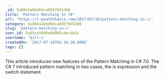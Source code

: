 ```yaml
---
_id: 5a88e1abbd6dca0d5f0d1dd8
title: 'Pattern Matching In C#'
url: 'https://l-paathshaala.com/2017/07/10/pattern-matching-in-c/'
category: 5a88e1abbd6dca0d5f0d1dd8
slug: 'pattern-matching-in-c'
user_id: 5a83ce59d6eb0005c4ecda2c
username: 'bill-s'
createdOn: '2017-07-16T03:16:26.000Z'
tags: []
---
```


This article introduces new features of the Pattern Matching in C# 7.0. The C# 7 introduced pattern matching in two cases, the is expression and the switch statement.
